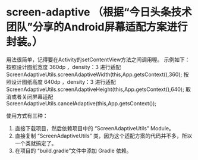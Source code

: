 # screen-adaptive （根据“今日头条技术团队”分享的Android屏幕适配方案进行封装。）

用法很简单，记得要在Activity的setContentView方法之间调用喔。
示例如下：
按照设计图纸宽度 360dp ，density：3 进行适配
ScreenAdaptiveUtils.screenAdaptiveWidth(this,App.getsContext(),360);
按照设计图纸高度 640dp ，density：3 进行适配
ScreenAdaptiveUtils.screenAdaptiveHeight(this,App.getsContext(),640);
取消或者关闭屏幕适配
ScreenAdaptiveUtils.cancelAdaptive(this,App.getsContext());

使用方式有三种：
1. 直接下载项目，然后依赖项目中的 “ScreenAdaptiveUtils” Module。
2. 直接复制 “ScreenAdaptiveUtils” 类，因为这个适配方案的代码并不多，所以一个类就搞定了。
3. 在项目的 “build.gradle”文件中添加 Gradle 依赖。

